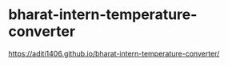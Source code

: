 # bharat-intern-temperature-converter

https://aditi1406.github.io/bharat-intern-temperature-converter/
